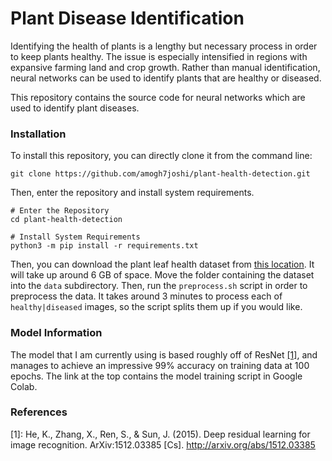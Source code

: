 # Plant Disease Identification

Identifying the health of plants is a lengthy but necessary process in order to keep plants 
healthy. The issue is especially intensified in regions with expansive farming land and crop growth.
Rather than manual identification, neural networks can be used to identify plants that are healthy or diseased.

This repository contains the source code for neural networks which are used to identify plant diseases. 

### Installation

To install this repository, you can directly clone it from the command line:

```shell script
git clone https://github.com/amogh7joshi/plant-health-detection.git
```

Then, enter the repository and install system requirements.

```shell script
# Enter the Repository
cd plant-health-detection

# Install System Requirements
python3 -m pip install -r requirements.txt
```

Then, you can download the plant leaf health dataset from [this location](https://data.mendeley.com/datasets/hb74ynkjcn/1). It will take up
around 6 GB of space. Move the folder containing the dataset into the `data` subdirectory. Then, run the `preprocess.sh` script in order to preprocess the data.
It takes around 3 minutes to process each of `healthy|diseased` images, so the script splits them up if you  would like.

### Model Information

The model that I am currently using is based roughly off of ResNet [\[1\]](http://arxiv.org/abs/1512.03385), and manages to achieve an impressive 99% accuracy on training 
data at 100 epochs. The link at the top contains the model training script in Google Colab. 

### References

\[1\]: He, K., Zhang, X., Ren, S., & Sun, J. (2015). Deep residual learning for image recognition. ArXiv:1512.03385 [Cs]. http://arxiv.org/abs/1512.03385

